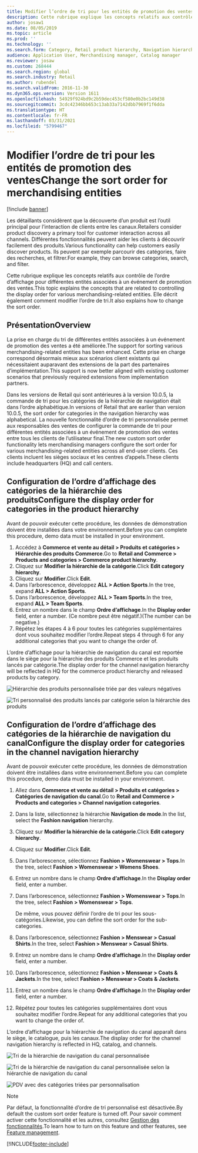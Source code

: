 ```yaml
---
title: Modifier l’ordre de tri pour les entités de promotion des ventes
description: Cette rubrique explique les concepts relatifs aux contrôle de l’ordre d’affichage pour différentes entités associées à un événement de promotion des ventes dans Dynamics 365 Commerce.
author: josaw1
ms.date: 08/05/2019
ms.topic: article
ms.prod: ''
ms.technology: ''
ms.search.form: Category, Retail product hierarchy, Navigation hierarchy
audience: Application User, Merchandising manager, Catalog manager
ms.reviewer: josaw
ms.custom: 268444
ms.search.region: global
ms.search.industry: Retail
ms.author: rubendel
ms.search.validFrom: 2016-11-30
ms.dyn365.ops.version: Version 1611
ms.openlocfilehash: 54929f924bd9c2b59dec453cf580e0b2bc149d38
ms.sourcegitcommit: 3cdc42346bb653c13ab33a7142dbb7969f1f6dda
ms.translationtype: HT
ms.contentlocale: fr-FR
ms.lasthandoff: 03/31/2021
ms.locfileid: "5799467"
---
```

# <a name="change-the-sort-order-for-merchandising-entities"></a><span data-ttu-id="5e88d-103">Modifier l’ordre de tri pour les entités de promotion des ventes</span><span class="sxs-lookup"><span data-stu-id="5e88d-103">Change the sort order for merchandising entities</span></span>


[!include [banner](includes/banner.md)]

<span data-ttu-id="5e88d-104">Les détaillants considèrent que la découverte d’un produit est l’outil principal pour l’interaction de clients entre les canaux.</span><span class="sxs-lookup"><span data-stu-id="5e88d-104">Retailers consider product discovery a primary tool for customer interaction across all channels.</span></span> <span data-ttu-id="5e88d-105">Différentes fonctionnalités peuvent aider les clients à découvrir facilement des produits.</span><span class="sxs-lookup"><span data-stu-id="5e88d-105">Various functionality can help customers easily discover products.</span></span> <span data-ttu-id="5e88d-106">Ils peuvent par exemple parcourir des catégories, faire des recherches, et filtrer.</span><span class="sxs-lookup"><span data-stu-id="5e88d-106">For example, they can browse categories, search, and filter.</span></span>

<span data-ttu-id="5e88d-107">Cette rubrique explique les concepts relatifs aux contrôle de l’ordre d’affichage pour différentes entités associées à un événement de promotion des ventes.</span><span class="sxs-lookup"><span data-stu-id="5e88d-107">This topic explains the concepts that are related to controlling the display order for various merchandising-related entities.</span></span> <span data-ttu-id="5e88d-108">Elle décrit également comment modifier l’ordre de tri.</span><span class="sxs-lookup"><span data-stu-id="5e88d-108">It also explains how to change the sort order.</span></span>

## <a name="overview"></a><span data-ttu-id="5e88d-109">Présentation</span><span class="sxs-lookup"><span data-stu-id="5e88d-109">Overview</span></span>

<span data-ttu-id="5e88d-110">La prise en charge du tri de différentes entités associées à un événement de promotion des ventes a été améliorée.</span><span class="sxs-lookup"><span data-stu-id="5e88d-110">The support for sorting various merchandising-related entities has been enhanced.</span></span> <span data-ttu-id="5e88d-111">Cette prise en charge correspond désormais mieux aux scénarios client existants qui nécessitaient auparavant des extensions de la part des partenaires d’implémentation.</span><span class="sxs-lookup"><span data-stu-id="5e88d-111">This support is now better aligned with existing customer scenarios that previously required extensions from implementation partners.</span></span>

<span data-ttu-id="5e88d-112">Dans les versions de Retail qui sont antérieures à la version 10.0.5, la commande de tri pour les catégories de la hiérarchie de navigation était dans l’ordre alphabétique.</span><span class="sxs-lookup"><span data-stu-id="5e88d-112">In versions of Retail that are earlier than version 10.0.5, the sort order for categories in the navigation hierarchy was alphabetical.</span></span> <span data-ttu-id="5e88d-113">La nouvelle fonctionnalité d’ordre de tri personnalisée permet aux responsables des ventes de configurer la commande de tri pour différentes entités associées à un événement de promotion des ventes entre tous les clients de l’utilisateur final.</span><span class="sxs-lookup"><span data-stu-id="5e88d-113">The new custom sort order functionality lets merchandising managers configure the sort order for various merchandising-related entities across all end-user clients.</span></span> <span data-ttu-id="5e88d-114">Ces clients incluent les sièges sociaux et les centres d’appels.</span><span class="sxs-lookup"><span data-stu-id="5e88d-114">These clients include headquarters (HQ) and call centers.</span></span>

## <a name="configure-the-display-order-for-categories-in-the-product-hierarchy"></a><span data-ttu-id="5e88d-115">Configuration de l’ordre d’affichage des catégories de la hiérarchie des produits</span><span class="sxs-lookup"><span data-stu-id="5e88d-115">Configure the display order for categories in the product hierarchy</span></span>

<span data-ttu-id="5e88d-116">Avant de pouvoir exécuter cette procédure, les données de démonstration doivent être installées dans votre environnement.</span><span class="sxs-lookup"><span data-stu-id="5e88d-116">Before you can complete this procedure, demo data must be installed in your environment.</span></span>

1. <span data-ttu-id="5e88d-117">Accédez à **Commerce et vente au détail \> Produits et catégories \> Hiérarchie des produits Commerce**.</span><span class="sxs-lookup"><span data-stu-id="5e88d-117">Go to **Retail and Commerce \> Products and categories \> Commerce product hierarchy**.</span></span>
2. <span data-ttu-id="5e88d-118">Cliquez sur **Modifier la hiérarchie de la catégorie**.</span><span class="sxs-lookup"><span data-stu-id="5e88d-118">Click **Edit category hierarchy**.</span></span>
3. <span data-ttu-id="5e88d-119">Cliquez sur **Modifier**.</span><span class="sxs-lookup"><span data-stu-id="5e88d-119">Click **Edit**.</span></span>
4. <span data-ttu-id="5e88d-120">Dans l’arborescence, développez **ALL \> Action Sports**.</span><span class="sxs-lookup"><span data-stu-id="5e88d-120">In the tree, expand **ALL \> Action Sports**.</span></span>
5. <span data-ttu-id="5e88d-121">Dans l’arborescence, développez **ALL \> Team Sports**.</span><span class="sxs-lookup"><span data-stu-id="5e88d-121">In the tree, expand **ALL \> Team Sports**.</span></span>
6. <span data-ttu-id="5e88d-122">Entrez un nombre dans le champ **Ordre d’affichage**.</span><span class="sxs-lookup"><span data-stu-id="5e88d-122">In the **Display order** field, enter a number.</span></span> <span data-ttu-id="5e88d-123">(Ce nombre peut être négatif.)</span><span class="sxs-lookup"><span data-stu-id="5e88d-123">(The number can be negative.)</span></span>
7. <span data-ttu-id="5e88d-124">Répétez les étapes 4 à 6 pour toutes les catégories supplémentaires dont vous souhaitez modifier l’ordre.</span><span class="sxs-lookup"><span data-stu-id="5e88d-124">Repeat steps 4 through 6 for any additional categories that you want to change the order of.</span></span>

<span data-ttu-id="5e88d-125">L’ordre d’affichage pour la hiérarchie de navigation du canal est reportée dans le siège pour la hiérarchie des produits Commerce et les produits lancés par catégorie.</span><span class="sxs-lookup"><span data-stu-id="5e88d-125">The display order for the channel navigation hierarchy will be reflected in HQ for the commerce product hierarchy and released products by category.</span></span>

![Hiérarchie des produits personnalisée triée par des valeurs négatives](./media/RetailProductHierarchyCustomSortedWithNegativeValues.png)

![Tri personnalisé des produits lancés par catégorie selon la hiérarchie des produits](./media/ReleasedProductsByCategoryCustomSortedBasedOnRetailProductHierarchy.png)

## <a name="configure-the-display-order-for-categories-in-the-channel-navigation-hierarchy"></a><span data-ttu-id="5e88d-128">Configuration de l’ordre d’affichage des catégories de la hiérarchie de navigation du canal</span><span class="sxs-lookup"><span data-stu-id="5e88d-128">Configure the display order for categories in the channel navigation hierarchy</span></span>

<span data-ttu-id="5e88d-129">Avant de pouvoir exécuter cette procédure, les données de démonstration doivent être installées dans votre environnement.</span><span class="sxs-lookup"><span data-stu-id="5e88d-129">Before you can complete this procedure, demo data must be installed in your environment.</span></span>

1. <span data-ttu-id="5e88d-130">Allez dans **Commerce et vente au détail \> Produits et catégories \> Catégories de navigation du canal**.</span><span class="sxs-lookup"><span data-stu-id="5e88d-130">Go to **Retail and Commerce \> Products and categories \> Channel navigation categories**.</span></span>
2. <span data-ttu-id="5e88d-131">Dans la liste, sélectionnez la hiérarchie **Navigation de mode**.</span><span class="sxs-lookup"><span data-stu-id="5e88d-131">In the list, select the **Fashion navigation** hierarchy.</span></span>
3. <span data-ttu-id="5e88d-132">Cliquez sur **Modifier la hiérarchie de la catégorie**.</span><span class="sxs-lookup"><span data-stu-id="5e88d-132">Click **Edit category hierarchy**.</span></span>
4. <span data-ttu-id="5e88d-133">Cliquez sur **Modifier**.</span><span class="sxs-lookup"><span data-stu-id="5e88d-133">Click **Edit**.</span></span>
5. <span data-ttu-id="5e88d-134">Dans l’arborescence, sélectionnez **Fashion \> Womenswear \> Tops**.</span><span class="sxs-lookup"><span data-stu-id="5e88d-134">In the tree, select **Fashion \> Womenswear \> Womens Shoes**.</span></span>
6. <span data-ttu-id="5e88d-135">Entrez un nombre dans le champ **Ordre d’affichage**.</span><span class="sxs-lookup"><span data-stu-id="5e88d-135">In the **Display order** field, enter a number.</span></span>
7. <span data-ttu-id="5e88d-136">Dans l’arborescence, sélectionnez **Fashion \> Womenswear \> Tops**.</span><span class="sxs-lookup"><span data-stu-id="5e88d-136">In the tree, select **Fashion \> Womenswear \> Tops**.</span></span>

    <span data-ttu-id="5e88d-137">De même, vous pouvez définir l’ordre de tri pour les sous-catégories.</span><span class="sxs-lookup"><span data-stu-id="5e88d-137">Likewise, you can define the sort order for the sub-categories.</span></span>

8. <span data-ttu-id="5e88d-138">Dans l’arborescence, sélectionnez **Fashion \> Menswear \> Casual Shirts**.</span><span class="sxs-lookup"><span data-stu-id="5e88d-138">In the tree, select **Fashion \> Menswear \> Casual Shirts**.</span></span>
9. <span data-ttu-id="5e88d-139">Entrez un nombre dans le champ **Ordre d’affichage**.</span><span class="sxs-lookup"><span data-stu-id="5e88d-139">In the **Display order** field, enter a number.</span></span>
10. <span data-ttu-id="5e88d-140">Dans l’arborescence, sélectionnez **Fashion \> Menswear \> Coats & Jackets**.</span><span class="sxs-lookup"><span data-stu-id="5e88d-140">In the tree, select **Fashion \> Menswear \> Coats & Jackets**.</span></span>
11. <span data-ttu-id="5e88d-141">Entrez un nombre dans le champ **Ordre d’affichage**.</span><span class="sxs-lookup"><span data-stu-id="5e88d-141">In the **Display order** field, enter a number.</span></span>
12. <span data-ttu-id="5e88d-142">Répétez pour toutes les catégories supplémentaires dont vous souhaitez modifier l’ordre.</span><span class="sxs-lookup"><span data-stu-id="5e88d-142">Repeat for any additional categories that you want to change the order of.</span></span>

<span data-ttu-id="5e88d-143">L’ordre d’affichage pour la hiérarchie de navigation du canal apparaît dans le siège, le catalogue, puis les canaux.</span><span class="sxs-lookup"><span data-stu-id="5e88d-143">The display order for the channel navigation hierarchy is reflected in HQ, catalog, and channels.</span></span>

![Tri de la hiérarchie de navigation du canal personnalisée](./media/ChannelNavCustomSorted.png)

![Tri de la hiérarchie de navigation du canal personnalisée selon la hiérarchie de navigation du canal](./media/CatalogNavHierarchyCustomSortedBasedOnChannelNav.png)

![PDV avec des catégories triées par personnalisation](./media/POSChannelCategoriesCustomSorted.png)

> [!NOTE]
> <span data-ttu-id="5e88d-147">Par défaut, la fonctionnalité d’ordre de tri personnalisé est désactivée.</span><span class="sxs-lookup"><span data-stu-id="5e88d-147">By default the custom sort order feature is turned off.</span></span> <span data-ttu-id="5e88d-148">Pour savoir comment activer cette fonctionnalité et les autres, consultez [Gestion des fonctionnalités](https://docs.microsoft.com/dynamics365/unified-operations/fin-and-ops/get-started/feature-management/feature-management-overview).</span><span class="sxs-lookup"><span data-stu-id="5e88d-148">To learn how to turn on this feature and other features, see [Feature management](https://docs.microsoft.com/dynamics365/unified-operations/fin-and-ops/get-started/feature-management/feature-management-overview).</span></span>


[!INCLUDE[footer-include](../includes/footer-banner.md)]